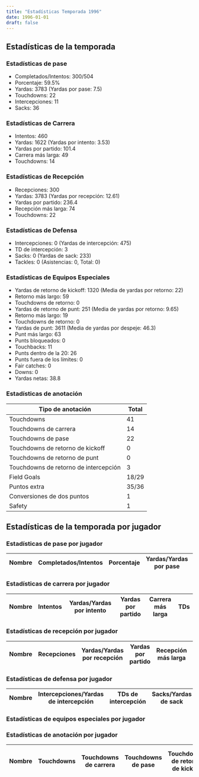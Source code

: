```yaml
---
title: "Estadísticas Temporada 1996"
date: 1996-01-01
draft: false
---
```


## Estadísticas de la temporada
### Estadísticas de pase
* Completados/Intentos: 300/504
* Porcentaje: 59.5%
* Yardas: 3783 (Yardas por pase: 7.5)
* Touchdowns: 22
* Intercepciones: 11
* Sacks: 36

### Estadísticas de Carrera
* Intentos: 460
* Yardas: 1622 (Yardas por intento: 3.53)
* Yardas por partido: 101.4
* Carrera más larga: 49
* Touchdowns: 14

### Estadísticas de Recepción
* Recepciones: 300
* Yardas: 3783 (Yardas por recepción: 12.61)
* Yardas por partido: 236.4
* Recepción más larga: 74
* Touchdowns: 22

### Estadísticas de Defensa
* Intercepciones: 0 (Yardas de intercepción: 475)
* TD de intercepción: 3
* Sacks: 0 (Yardas de sack: 233)
* Tackles: 0 (Asistencias: 0, Total: 0)

### Estadísticas de Equipos Especiales
* Yardas de retorno de kickoff: 1320 (Media de yardas por retorno: 22)
* Retorno más largo: 59
* Touchdowns de retorno: 0
* Yardas de retorno de punt: 251 (Media de yardas por retorno: 9.65)
* Retorno más largo: 19
* Touchdowns de retorno: 0
* Yardas de punt: 3611 (Media de yardas por despeje: 46.3)
* Punt más largo: 63
* Punts bloqueados: 0
* Touchbacks: 11
* Punts dentro de la 20: 26
* Punts fuera de los límites: 0
* Fair catches: 0
* Downs: 0
* Yardas netas: 38.8

### Estadísticas de anotación
| Tipo de anotación | Total |
|-------------------|-------|
| Touchdowns | 41 |
| Touchdowns de carrera | 14 |
| Touchdowns de pase | 22 |
| Touchdowns de retorno de kickoff | 0 |
| Touchdowns de retorno de punt | 0 |
| Touchdowns de retorno de intercepción | 3 |
| Field Goals | 18/29 |
| Puntos extra | 35/36 |
| Conversiones de dos puntos | 1 |
| Safety | 1 |

## Estadísticas de la temporada por jugador
### Estadísticas de pase por jugador
| Nombre | Completados/Intentos | Porcentaje | Yardas/Yardas por pase | TDs | Intercepciones | Sacks |
|--------|----------------------|------------|------------------------|-----|----------------|-------|


### Estadísticas de carrera por jugador
| Nombre | Intentos | Yardas/Yardas por intento | Yardas por partido | Carrera más larga | TDs |
|--------|----------|--------------------------|--------------------|-------------------|-----|


### Estadísticas de recepción por jugador
| Nombre | Recepciones | Yardas/Yardas por recepción | Yardas por partido | Recepción más larga | TDs |
|--------|-------------|----------------------------|--------------------|---------------------|-----|


### Estadísticas de defensa por jugador
| Nombre | Intercepciones/Yardas de intercepción | TDs de intercepción | Sacks/Yardas de sack | Tackles/Asistencias/Total |
|--------|--------------------------------------|---------------------|-----------------------|--------------------------|


### Estadísticas de equipos especiales por jugador
<!-- Puedes agregar aquí tablas para KickoffReturn, PuntReturn, Punting, Kicking si lo necesitas -->

### Estadísticas de anotación por jugador
| Nombre | Touchdowns | Touchdowns de carrera | Touchdowns de pase | Touchdowns de retorno de kickoff | Touchdowns de retorno de punt | Touchdowns de retorno de intercepción | Field Goals | Puntos extra | Conversiones de dos puntos | Safety |
|--------|------------|----------------|---------------------|----------------------------------|-------------------------------|----------------------------------|------------|--------------|--------------------------|--------|
